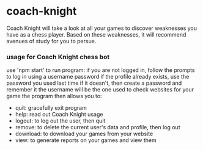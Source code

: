 # coach-knight
Coach Knight will take a look at all your games to discover weaknesses you have as a chess player. Based on these weaknesses, it will recommend avenues of study for you to persue.

### usage for Coach Knight chess bot
use 'npm start' to run program:
    if you are not logged in, follow the prompts to log in using a
    username
    password
    if the profile already exists, use the password you used last time
    if it doesn't, then create a password and remember it
    the username will be the one used to check websites for your game
the program then allows you to:
* quit:         gracefully exit program
* help:         read out Coach Knight usage
* logout:       to log out the user, then quit
* remove:       to delete the current user's data and profile, then log out
* download:     to download your games from your website
* view:         to generate reports on your games and view them